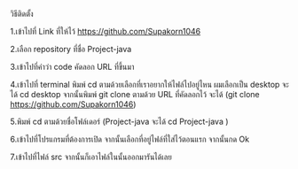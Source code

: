 วิธีติดตั้ง 

1.เข้าไปที่ Link ที่ให้ไว้
https://github.com/Supakorn1046 

2.เลือก repository ที่ชื่อ Project-java

3.เข้าไปที่คำว่า code คัดลอก URL ที่ขึ้นมา 

4.เข้าไปที่ terminal พิมพ์ cd ตามด้วยเลือกที่เราอยากให้ไฟล์ไปอยู่ไหน ผมเลือกเป็น desktop จะได้ cd desktop จากนั้นพิมพ์ git clone ตามด้วย URL ที่คัดลอกไว้ จะได้ (git clone https://github.com/Supakorn1046) 

5.พิมพ์ cd ตามด้วยชื่อโฟล์เดอร์ (Project-java จะได้ cd Project-java )

6.เข้าไปที่โปรแกรมที่ต้องการเปิด จากนั้นเลือกที่อยู่ไฟล์ที่ใส่ไว้ตอนแรก จากนั้นกด Ok 

7.เข้าไปที่ไฟล์ src จากนั้นก็เอาไฟล์ในนั้นออกมารันได้เลย
